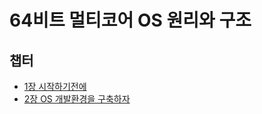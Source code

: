 # 64비트 멀티코어 OS 원리와 구조

## 챕터
 - [1장 시작하기전에]()
 - [2장 OS 개발환경을 구축하자](https://github.com/HIPERCUBE/64bit-Multicore-OS/blob/master/book/Ch2개발환경구축.md)
